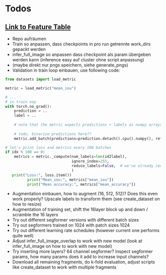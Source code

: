 # Todos
## [Link to Feature Table](https://docs.google.com/spreadsheets/d/1JRAk7uyF5X4zzWYsBLnpsfwa-0DcStzytsSrPrMuDAc/edit?usp=sharing)
- Repo aufräumen
- Train so anpassen, dass checkpoints in pro run getrennte work_dirs gepackt werden
- infer_full_image so anpassen dass checkpoint als param übergeben werden kann (inference easy auf cluster ohne script anpassung)
- (maybe direkt nur pngs speichern, siehe generate_pngs)
- Validation in train loop einbauen, use following code:

```python
from datasets import load_metric

metric = load_metric("mean_iou")

# ...
# in train oop
with torch.no_grad():
    prediction = ..
    label = ..
    
    # note that the metric expects predictions + labels as numpy arrays
    
    # todo, binarize predictions here??
    metric.add_batch(predictions=prediction.detach().cpu().numpy(), references=labels.detach().cpu().numpy())

# let's print loss and metrics every 100 batches
if idx % 100 == 0:
    metrics = metric._compute(num_labels=len(id2label),
                              ignore_index=255,
                              reduce_labels=False,  # we've already reduced the labels before)
                              )
   print("Loss:", loss.item())
          print("Mean_iou:", metrics["mean_iou"])
          print("Mean accuracy:", metrics["mean_accuracy"])
```
- Augmentation einbauen, how to augment (16, 512, 512)? Does this even work properly? Upscale labels to transform them (see create_dataset on how to resize)
- Augmentation of training set, shift the 16layer block up and down / scramble the 16 layers
- Try out different segformer versions with different batch sizes
- Try out segformers trained on 1024 with patch sizes 1024
- Try out different learning rate schedules (however current one performs quite well)
- Adjust infer_full_image_overlap to work with new model (look at infer_full_image on how to work with new model) 
- Try inserting more layers? 64 channel segformer? Inspect segformer params, how many params does it add to increase input channels?
- Download all remaining fragments, do k-fold evaluation, adjust scripts like create_dataset to work with multiple fragments